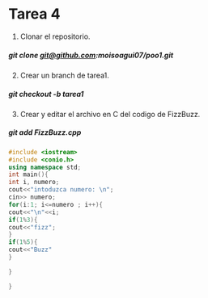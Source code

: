 # Tarea 4
1. Clonar el repositorio.
##### git clone git@github.com:moisoagui07/poo1.git
2. Crear un branch de tarea1.
##### git checkout -b tarea1
3. Crear y editar el archivo en C del codigo de FizzBuzz.
##### git add FizzBuzz.cpp
```C++
#include <iostream>
#include <conio.h>
using namespace std;
int main(){
int i, numero;
cout<<"intoduzca numero: \n";
cin>> numero;
for(i:1; i<=numero ; i++){
cout<<"\n"<<i;
if(1%3){
cout<<"fizz";
}
if(1%5){
cout<<"Buzz"
}

}

}
```
